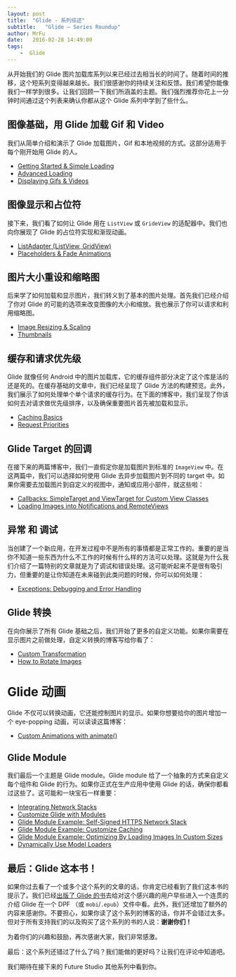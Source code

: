 ```yaml
---
layout: post
title:  "Glide - 系列综述"
subtitle:   "Glide — Series Roundup"
author: MrFu
date:   2016-02-28 14:49:00
tags:
    -  Glide
---
```



从开始我们的 Glide 图片加载库系列以来已经过去相当长的时间了。随着时间的推移，这个短系列变得越来越长。我们很感谢你的持续关注和反馈。我们希望你能像我们一样学到很多。让我们回顾一下我们所涵盖的主题。我们强烈推荐你花上一分钟时间通过这个列表来确认你都从这个 Glide 系列中学到了些什么。

## 图像基础，用 Glide 加载 Gif 和 Video

我们从简单介绍和演示了 Glide 加载图片，Gif 和本地视频的方式。这部分适用于每个刚开始用 Glide 的人。

* [Getting Started & Simple Loading](https://futurestud.io/blog/glide-getting-started)
* [Advanced Loading](https://futurestud.io/blog/glide-advanced-loading)
* [Displaying Gifs & Videos](https://futurestud.io/blog/glide-displaying-gifs-and-videos)

## 图像显示和占位符

接下来，我们看了如何让 Glide 用在 `ListView` 或 `GrideView` 的适配器中。我们也向你展现了 Glide 的占位符实现和渐现动画。

* [ListAdapter (ListView, GridView)](https://futurestud.io/blog/glide-listadapter-listview-gridview)
* [Placeholders & Fade Animations](https://futurestud.io/blog/glide-placeholders-fade-animations)

## 图片大小重设和缩略图

后来学了如何加载和显示图片，我们转义到了基本的图片处理。首先我们已经介绍了你对 Glide 的可能的选项来改变图像的大小和缩放。我也展示了你可以请求和利用缩略图。

* [Image Resizing & Scaling](https://futurestud.io/blog/glide-image-resizing-scaling)
* [Thumbnails](https://futurestud.io/blog/glide-thumbnails)

## 缓存和请求优先级

Glide 就像任何 Android 中的图片加载库，它的缓存组件部分决定了这个库是活的还是死的。在缓存基础的文章中，我们已经呈现了 Glide 方法的构建预览。此外，我们展示了如何处理单个单个请求的缓存行为。在下面的博客中，我们呈现了你该如何去对请求做优先级排序，以及确保重要图片首先被加载和显示。

* [Caching Basics](https://futurestud.io/blog/glide-caching-basics)
* [Request Priorities](https://futurestud.io/blog/glide-request-priorities)

## Glide Target 的回调

在接下来的两篇博客中，我们一直假定你是加载图片到标准的 `ImageView` 中。在这两篇中，我们可以选择如何使用 Glide 去异步加载图片到不同的 target 中。如果你需要去加载图片到自定义的视图中，通知或应用小部件，就这些啦：

* [Callbacks: SimpleTarget and ViewTarget for Custom View Classes](https://futurestud.io/blog/glide-callbacks-simpletarget-and-viewtarget-for-custom-view-classes)
* [Loading Images into Notifications and RemoteViews](https://futurestud.io/blog/glide-loading-images-into-notifications-and-appwidgets)

## 异常 和 调试

当创建了一个新应用，在开发过程中不是所有的事情都是正常工作的。重要的是当你不知道一些东西为什么不工作的时候有什么样的方法可以处理。这就是为什么我们介绍了一篇特别的文章就是为了调试和错误处理。这可能听起来不是很有吸引力，但重要的是让你知道在未来碰到此类问题的时候，你可以如何处理：

* [Exceptions: Debugging and Error Handling](https://futurestud.io/blog/glide-exceptions-debugging-and-error-handling)

## Glide 转换

在向你展示了所有 Glide 基础之后，我们开始了更多的自定义功能。如果你需要在显示图片之前做处理，自定义转换的博客写给你看了：

* [Custom Transformation](https://futurestud.io/blog/glide-custom-transformation)
* [How to Rotate Images](https://futurestud.io/blog/glide-how-to-rotate-images)

# Glide 动画

Glide 不仅可以转换动画，它还能控制图片的显示。如果你想要给你的图片增加一个 eye-popping 动画，可以读读这篇博客：

* [Custom Animations with animate()](https://futurestud.io/blog/glide-custom-animations-with-animate)

## Glide Module

我们最后一个主题是 Glide module。Glide module 给了一个抽象的方式来自定义每个组件和 Glide 的行为。如果你正式在生产应用中使用 Glide 的话，确保你都看过这些了。这可能和一块宝石一样重要：

* [Integrating Network Stacks](https://futurestud.io/blog/glide-integrating-networking-stacks)
* [Customize Glide with Modules](https://futurestud.io/blog/glide-customize-glide-with-modules)
* [Glide Module Example: Self-Signed HTTPS Network Stack](https://futurestud.io/blog/glide-module-example-accepting-self-signed-https-certificates)
* [Glide Module Example: Customize Caching](https://futurestud.io/blog/glide-module-example-customize-caching)
* [Glide Module Example: Optimizing By Loading Images In Custom Sizes](https://futurestud.io/blog/glide-module-example-optimizing-by-loading-images-in-custom-sizes)
* [Dynamically Use Model Loaders](https://futurestud.io/blog/glide-dynamically-use-model-loaders)

## 最后：Glide 这本书！

如果你过去看了一个或多个这个系列的文章的话，你肯定已经看到了我们这本书的提示了。我们已经[出版了 Glide 的书](https://leanpub.com/glide-image-loading-on-android)去给对这个感兴趣的用户早些进入一个连贯的介绍 Glide 在一个 DPF （或 `mobi`/`.epub`）文件中看。此外，我们还增加了额外的内容来感谢你。不要担心，如果你读了这个系列的博客的话，你并不会错过太多。但对于所有支持我们的以及购买了这个系列的书的人说：**谢谢你们！**

为着你们的兴趣和鼓励，再次感谢大家，我们非常感激。

最后：这个系列还错过了什么了吗？我们能做的更好吗？让我们在评论中知道吧。

我们期待在接下来的 Future Studio 其他系列中看到你。